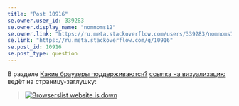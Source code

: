 ```yaml
---
title: "Post 10916"
se.owner.user_id: 339283
se.owner.display_name: "nomnoms12"
se.owner.link: "https://ru.meta.stackoverflow.com/users/339283/nomnoms12"
se.link: "https://ru.meta.stackoverflow.com/q/10916"
se.post_id: 10916
se.post_type: question
---
```

<p>В разделе <a href="https://ru.stackoverflow.com/help/browser-support">Какие браузеры поддерживаются?</a> <a href="https://browserl.ist/?q=last%202%20versions%2C%20not%20ie%20%3C%2011%2C%20not%20dead%2C%20not%20op_mini%20all%2C%20not%20baidu%20%3E%200%2C%20not%20and_ff%20%3E%200%2C%20not%20and_qq%20%3E%200%2C%20not%20kaios%20%3E%200%2C%20not%20op_mob%20%3E%200%2C%20not%20ie_mob%20%3E%200%2C%20not%20and_uc%20%3E%200%2C%20not%20Samsung%20%3E%200%2C%20not%20Android%20%3E%200" rel="nofollow noreferrer">ссылка на визуализацию</a> ведёт на страницу-заглушку:</p>
<blockquote>
<p><a href="https://i.stack.imgur.com/IDNSn.png" rel="nofollow noreferrer"><img src="https://i.stack.imgur.com/IDNSn.png" alt="Browserslist website is down" /></a></p>
</blockquote>
